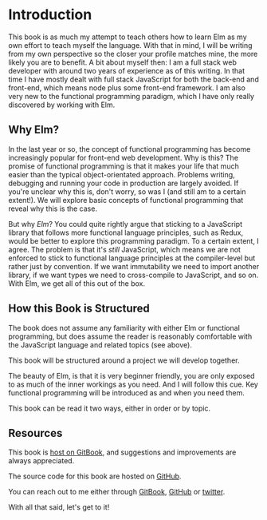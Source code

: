 # Introduction

This book is as much my attempt to teach others how to learn Elm as my own effort to teach myself the language. With that in mind, I will be writing from my own perspective so the closer your profile matches mine, the more likely you are to benefit. A bit about myself then: I am a full stack web developer with around two years of experience as of this writing. In that time I have mostly dealt with full stack JavaScript for both the back-end and front-end, which means node plus some front-end framework. I am also very new to the functional programming paradigm, which I have only really discovered by working with Elm.

## Why Elm?

In the last year or so, the concept of functional programming has become increasingly popular for front-end web development. Why is this? The promise of functional programming is that it makes your life that much easier than the typical object-orientated approach. Problems writing, debugging and running your code in production are largely avoided. If you're unclear why this is, don't worry, so was I (and still am to a certain extent!). We will explore basic concepts of functional programming that reveal why this is the case.

But why *Elm*? You could quite rightly argue that sticking to a JavaScript library that follows more functional language principles, such as Redux, would be better to explore this programming paradigm. To a certain extent, I agree. The problem is that it's *still* JavaScript, which means we are not enforced to stick to functional language principles at the compiler-level but rather just by convention. If we want immutability we need to import another library, if we want types we need to cross-compile to JavaScript, and so on. With Elm, we get all of this out of the box. 

## How this Book is Structured

The book does not assume any familiarity with either Elm or functional programming, but does assume the reader is reasonably comfortable with the JavaScript language and related topics (see above). 

This book will be structured around a project we will develop together.

The beauty of Elm, is that it is very beginner friendly, you are only exposed to as much of the inner workings as you need. And I will follow this cue. Key functional programming will be introduced as and when you need them. 

This book can be read it two ways, either in order or by topic. 

## Resources

This book is [host on GitBook](https://tpgmartin.gitbooks.io/branching-out-into-elm/content/), and suggestions and improvements are always appreciated.

The source code for this book are hosted on [GitHub](https://github.com/tpgmartin/branching-out-into-elm).

You can reach out to me either through [GitBook](https://www.gitbook.com/@tpgmartin), [GitHub](https://github.com/tpgmartin) or [twitter](https://twitter.com/tpgmartin).

With all that said, let's get to it!
